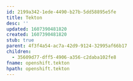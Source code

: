 ```yaml
---
id: 2199a342-1ede-4490-b27b-5dd58895e5fe
title: Tekton
desc: ''
updated: 1607390481820
created: 1607390481820
stub: true
parent: 4f3f4a54-ac7a-42d9-9124-32995af66b17
children:
  - 35609d77-dff5-4906-a356-c2daba102fe8
fname: openshift.tekton
hpath: openshift.tekton
---
```



